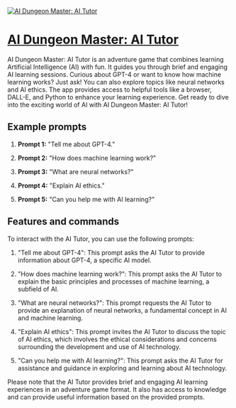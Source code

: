 [![AI Dungeon Master: AI Tutor](https://files.oaiusercontent.com/file-b0ezuxv21763SlJQmQ6HXtIz?se=2123-10-17T01%3A49%3A06Z&sp=r&sv=2021-08-06&sr=b&rscc=max-age%3D31536000%2C%20immutable&rscd=attachment%3B%20filename%3D40cadaf2-d5d4-4e30-95d2-cd3d962858a7.webp&sig=PJHpe0obIwWSdZL6xEwIJHCieMm1XyK0tvNY3FaoBro%3D)](https://chat.openai.com/g/g-SBglgPxZs-ai-dungeon-master-ai-tutor)

# [AI Dungeon Master: AI Tutor](https://chat.openai.com/g/g-SBglgPxZs-ai-dungeon-master-ai-tutor)

AI Dungeon Master: AI Tutor is an adventure game that combines learning Artificial Intelligence (AI) with fun. It guides you through brief and engaging AI learning sessions. Curious about GPT-4 or want to know how machine learning works? Just ask! You can also explore topics like neural networks and AI ethics. The app provides access to helpful tools like a browser, DALL-E, and Python to enhance your learning experience. Get ready to dive into the exciting world of AI with AI Dungeon Master: AI Tutor!

## Example prompts

1. **Prompt 1:** "Tell me about GPT-4."

2. **Prompt 2:** "How does machine learning work?"

3. **Prompt 3:** "What are neural networks?"

4. **Prompt 4:** "Explain AI ethics."

5. **Prompt 5:** "Can you help me with AI learning?"

## Features and commands

To interact with the AI Tutor, you can use the following prompts:

1. "Tell me about GPT-4": This prompt asks the AI Tutor to provide information about GPT-4, a specific AI model.

2. "How does machine learning work?": This prompt asks the AI Tutor to explain the basic principles and processes of machine learning, a subfield of AI.

3. "What are neural networks?": This prompt requests the AI Tutor to provide an explanation of neural networks, a fundamental concept in AI and machine learning.

4. "Explain AI ethics": This prompt invites the AI Tutor to discuss the topic of AI ethics, which involves the ethical considerations and concerns surrounding the development and use of AI technology.

5. "Can you help me with AI learning?": This prompt asks the AI Tutor for assistance and guidance in exploring and learning about AI technology.

Please note that the AI Tutor provides brief and engaging AI learning experiences in an adventure game format. It also has access to knowledge and can provide useful information based on the provided prompts.
